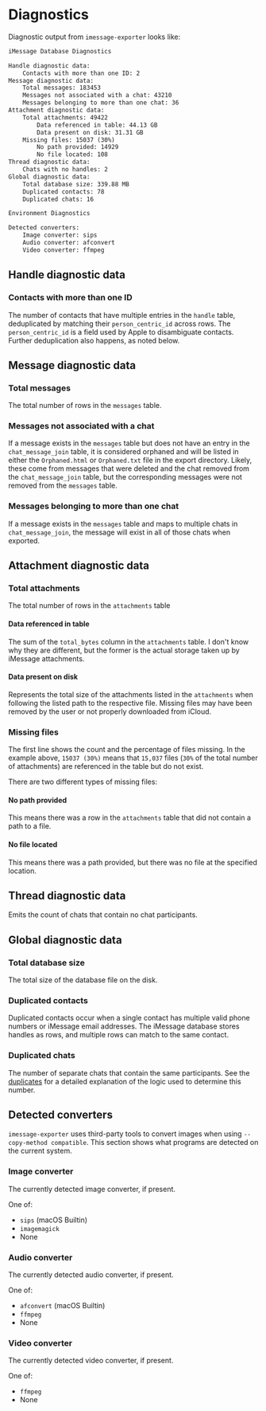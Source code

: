 # Diagnostics

Diagnostic output from `imessage-exporter` looks like:

```txt
iMessage Database Diagnostics

Handle diagnostic data:
    Contacts with more than one ID: 2
Message diagnostic data:
    Total messages: 183453
    Messages not associated with a chat: 43210
    Messages belonging to more than one chat: 36
Attachment diagnostic data:
    Total attachments: 49422
        Data referenced in table: 44.13 GB
        Data present on disk: 31.31 GB
    Missing files: 15037 (30%)
        No path provided: 14929
        No file located: 108
Thread diagnostic data:
    Chats with no handles: 2
Global diagnostic data:
    Total database size: 339.88 MB
    Duplicated contacts: 78
    Duplicated chats: 16

Environment Diagnostics

Detected converters:
    Image converter: sips
    Audio converter: afconvert
    Video converter: ffmpeg
```

## Handle diagnostic data

### Contacts with more than one ID

The number of contacts that have multiple entries in the `handle` table, deduplicated by matching their `person_centric_id` across rows. The `person_centric_id` is a field used by Apple to disambiguate contacts. Further deduplication also happens, as noted below.

## Message diagnostic data

### Total messages

The total number of rows in the `messages` table.

### Messages not associated with a chat

If a message exists in the `messages` table but does not have an entry in the `chat_message_join` table, it is considered orphaned and will be listed in either the `Orphaned.html` or `Orphaned.txt` file in the export directory. Likely, these come from messages that were deleted and the chat removed from the `chat_message_join` table, but the corresponding messages were not removed from the `messages` table.

### Messages belonging to more than one chat

If a message exists in the `messages` table and maps to multiple chats in `chat_message_join`, the message will exist in all of those chats when exported.

## Attachment diagnostic data

### Total attachments

The total number of rows in the `attachments` table

#### Data referenced in table

The sum of the `total_bytes` column in the `attachments` table. I don't know why they are different, but the former is the actual storage taken up by iMessage attachments.

#### Data present on disk

Represents the total size of the attachments listed in the `attachments` when following the listed path to the respective file. Missing files may have been removed by the user or not properly downloaded from iCloud.

### Missing files

The first line shows the count and the percentage of files missing. In the example above, `15037 (30%)` means that `15,037` files (`30%` of the total number of attachments) are referenced in the table but do not exist.

There are two different types of missing files:

#### No path provided

This means there was a row in the `attachments` table that did not contain a path to a file.

#### No file located

This means there was a path provided, but there was no file at the specified location.

## Thread diagnostic data

Emits the count of chats that contain no chat participants.

## Global diagnostic data

### Total database size

The total size of the database file on the disk.

### Duplicated contacts

Duplicated contacts occur when a single contact has multiple valid phone numbers or iMessage email addresses. The iMessage database stores handles as rows, and multiple rows can match to the same contact.

### Duplicated chats

The number of separate chats that contain the same participants. See the [duplicates](/docs/tables/duplicates.md) for a detailed explanation of the logic used to determine this number.

## Detected converters

`imessage-exporter` uses third-party tools to convert images when using `--copy-method compatible`. This section shows what programs are detected on the current system.

### Image converter

The currently detected image converter, if present.

One of:

- `sips` (macOS Builtin)
- `imagemagick`
- None

### Audio converter

The currently detected audio converter, if present.

One of:

- `afconvert` (macOS Builtin)
- `ffmpeg`
- None

### Video converter

The currently detected video converter, if present.

One of:

- `ffmpeg`
- None
